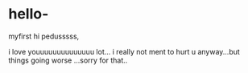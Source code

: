 # hello-
myfirst
hi pedusssss,

i love youuuuuuuuuuuuuu lot... i really not ment to hurt u anyway...but things going worse ...sorry for that..


